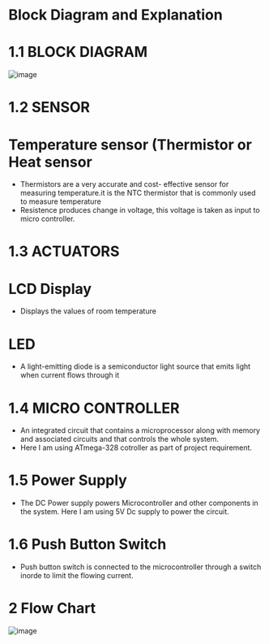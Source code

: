 # Block Diagram and Explanation

# 1.1 BLOCK DIAGRAM

![image](https://user-images.githubusercontent.com/98792351/155830720-4040b54e-3303-4514-bd40-1110fbe8dc1d.png)

# 1.2 SENSOR

# Temperature sensor (Thermistor or Heat sensor

* Thermistors are a very accurate and cost- effective sensor for measuring temperature.it is the NTC thermistor that is commonly used to measure temperature
* Resistence produces change in voltage, this voltage is taken as input to micro controller.

# 1.3 ACTUATORS

# LCD Display
* Displays the values of room temperature

# LED
* A light-emitting diode is a semiconductor light source that emits light when current flows through it

# 1.4 MICRO CONTROLLER
*  An integrated circuit that contains a microprocessor along with memory and associated circuits and that controls the whole system. 
*  Here I am using ATmega-328 cotroller as part of project requirement.

# 1.5 Power Supply
* The DC Power supply powers Microcontroller and other components in the system. Here I am using 5V Dc supply to power the circuit.

# 1.6 Push Button Switch
* Push button switch is connected to the microcontroller through a switch inorde to limit the flowing current.

# 2 Flow Chart

![image](https://user-images.githubusercontent.com/98792351/157175366-a54343db-4e8e-4405-bf6f-b1a4030b5a54.png)
